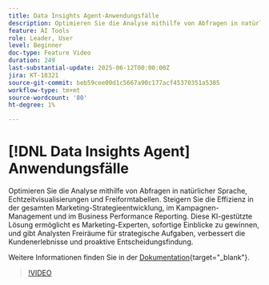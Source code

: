 ```yaml
---
title: Data Insights Agent-Anwendungsfälle
description: Optimieren Sie die Analyse mithilfe von Abfragen in natürlicher Sprache, Echtzeitvisualisierungen und Freiformtabellen. Steigern Sie die Effizienz in der gesamten Marketing-Strategieentwicklung, im Kampagnen-Management und im Business Performance Reporting.
feature: AI Tools
role: Leader, User
level: Beginner
doc-type: Feature Video
duration: 249
last-substantial-update: 2025-06-12T00:00:00Z
jira: KT-18321
source-git-commit: beb59cee00d1c5667a90c177acf45370351a5385
workflow-type: tm+mt
source-wordcount: '80'
ht-degree: 1%

---
```


# [!DNL Data Insights Agent] Anwendungsfälle

Optimieren Sie die Analyse mithilfe von Abfragen in natürlicher Sprache, Echtzeitvisualisierungen und Freiformtabellen. Steigern Sie die Effizienz in der gesamten Marketing-Strategieentwicklung, im Kampagnen-Management und im Business Performance Reporting. Diese KI-gestützte Lösung ermöglicht es Marketing-Experten, sofortige Einblicke zu gewinnen, und gibt Analysten Freiräume für strategische Aufgaben, verbessert die Kundenerlebnisse und proaktive Entscheidungsfindung.

Weitere Informationen finden Sie in der [Dokumentation](https://experienceleague.adobe.com/de/docs/analytics-platform/using/cja-overview/cja-b2c-overview/data-analysis-ai){target="_blank"}.

>[!VIDEO](https://video.tv.adobe.com/v/3463896/?learn=on&enablevpops)

